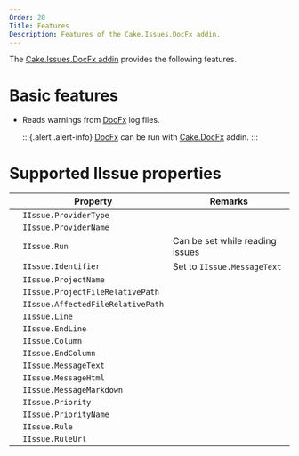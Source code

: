 ```yaml
---
Order: 20
Title: Features
Description: Features of the Cake.Issues.DocFx addin.
---
```

The [Cake.Issues.DocFx addin] provides the following features.

# Basic features

* Reads warnings from [DocFx] log files.

  :::{.alert .alert-info}
  [DocFx] can be run with [Cake.DocFx] addin.
  :::

# Supported IIssue properties

|                                                                    | Property                          | Remarks                         |
|--------------------------------------------------------------------|-----------------------------------|---------------------------------|
| <span class="glyphicon glyphicon-ok" style="color:green"></span>   | `IIssue.ProviderType`             |                                 |
| <span class="glyphicon glyphicon-ok" style="color:green"></span>   | `IIssue.ProviderName`             |                                 |
| <span class="glyphicon glyphicon-remove" style="color:red"></span> | `IIssue.Run`                      | Can be set while reading issues |
| <span class="glyphicon glyphicon-ok" style="color:green"></span>   | `IIssue.Identifier`               | Set to `IIssue.MessageText`     |
| <span class="glyphicon glyphicon-remove" style="color:red"></span> | `IIssue.ProjectName`              |                                 |
| <span class="glyphicon glyphicon-remove" style="color:red"></span> | `IIssue.ProjectFileRelativePath`  |                                 |
| <span class="glyphicon glyphicon-ok" style="color:green"></span>   | `IIssue.AffectedFileRelativePath` |                                 |
| <span class="glyphicon glyphicon-ok" style="color:green"></span>   | `IIssue.Line`                     |                                 |
| <span class="glyphicon glyphicon-remove" style="color:red"></span> | `IIssue.EndLine`                  |                                 |
| <span class="glyphicon glyphicon-remove" style="color:red"></span> | `IIssue.Column`                   |                                 |
| <span class="glyphicon glyphicon-remove" style="color:red"></span> | `IIssue.EndColumn`                |                                 |
| <span class="glyphicon glyphicon-ok" style="color:green"></span>   | `IIssue.MessageText`              |                                 |
| <span class="glyphicon glyphicon-remove" style="color:red"></span> | `IIssue.MessageHtml`              |                                 |
| <span class="glyphicon glyphicon-remove" style="color:red"></span> | `IIssue.MessageMarkdown`          |                                 |
| <span class="glyphicon glyphicon-ok" style="color:green"></span>   | `IIssue.Priority`                 |                                 |
| <span class="glyphicon glyphicon-ok" style="color:green"></span>   | `IIssue.PriorityName`             |                                 |
| <span class="glyphicon glyphicon-ok" style="color:green"></span>   | `IIssue.Rule`                     |                                 |
| <span class="glyphicon glyphicon-ok" style="color:green"></span>   | `IIssue.RuleUrl`                  |                                 |

[Cake.Issues.DocFx addin]: https://www.nuget.org/packages/Cake.Issues.DocFx
[DocFx]: https://dotnet.github.io/docfx/
[Cake.DocFx]: https://www.nuget.org/packages/Cake.DocFx
[IssuePriority.Warning]: ../../../api/Cake.Issues/IssuePriority/7A0CE07F
